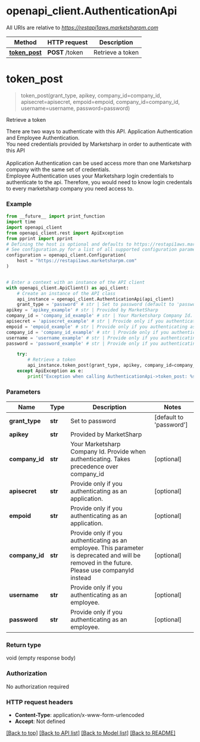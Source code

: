 # openapi_client.AuthenticationApi

All URIs are relative to *https://restapi1aws.marketsharpm.com*

Method | HTTP request | Description
------------- | ------------- | -------------
[**token_post**](AuthenticationApi.md#token_post) | **POST** /token | Retrieve a token


# **token_post**
> token_post(grant_type, apikey, company_id=company_id, apisecret=apisecret, empoid=empoid, company_id=company_id, username=username, password=password)

Retrieve a token

There are two ways to authenticate with this API. Application Authentication and Employee Authentication. <br />You need credentials provided by Marketsharp in order to authenticate with this API <br /><br />Application Authentication can be used access more than one Marketsharp company with the same set of credentials. <br />Employee Authentication uses your Marketsharp login credentials to authenticate to the api. Therefore, you would need to know login credentals to every marketsharp company you need access to.

### Example

```python
from __future__ import print_function
import time
import openapi_client
from openapi_client.rest import ApiException
from pprint import pprint
# Defining the host is optional and defaults to https://restapi1aws.marketsharpm.com
# See configuration.py for a list of all supported configuration parameters.
configuration = openapi_client.Configuration(
    host = "https://restapi1aws.marketsharpm.com"
)


# Enter a context with an instance of the API client
with openapi_client.ApiClient() as api_client:
    # Create an instance of the API class
    api_instance = openapi_client.AuthenticationApi(api_client)
    grant_type = 'password' # str | Set to password (default to 'password')
apikey = 'apikey_example' # str | Provided by MarketSharp
company_id = 'company_id_example' # str | Your Marketsharp Company Id. Provide when authenticating. Takes precedence over company_id (optional)
apisecret = 'apisecret_example' # str | Provide only if you authenticating as an application. (optional)
empoid = 'empoid_example' # str | Provide only if you authenticating as an application. (optional)
company_id = 'company_id_example' # str | Provide only if you authenticating as an employee. This parameter is deprecated and will be removed in the future. Please use companyId instead (optional)
username = 'username_example' # str | Provide only if you authenticating as an employee. (optional)
password = 'password_example' # str | Provide only if you authenticating as an employee. (optional)

    try:
        # Retrieve a token
        api_instance.token_post(grant_type, apikey, company_id=company_id, apisecret=apisecret, empoid=empoid, company_id=company_id, username=username, password=password)
    except ApiException as e:
        print("Exception when calling AuthenticationApi->token_post: %s\n" % e)
```

### Parameters

Name | Type | Description  | Notes
------------- | ------------- | ------------- | -------------
 **grant_type** | **str**| Set to password | [default to &#39;password&#39;]
 **apikey** | **str**| Provided by MarketSharp | 
 **company_id** | **str**| Your Marketsharp Company Id. Provide when authenticating. Takes precedence over company_id | [optional] 
 **apisecret** | **str**| Provide only if you authenticating as an application. | [optional] 
 **empoid** | **str**| Provide only if you authenticating as an application. | [optional] 
 **company_id** | **str**| Provide only if you authenticating as an employee. This parameter is deprecated and will be removed in the future. Please use companyId instead | [optional] 
 **username** | **str**| Provide only if you authenticating as an employee. | [optional] 
 **password** | **str**| Provide only if you authenticating as an employee. | [optional] 

### Return type

void (empty response body)

### Authorization

No authorization required

### HTTP request headers

 - **Content-Type**: application/x-www-form-urlencoded
 - **Accept**: Not defined


[[Back to top]](#) [[Back to API list]](../README.md#documentation-for-api-endpoints) [[Back to Model list]](../README.md#documentation-for-models) [[Back to README]](../README.md)

